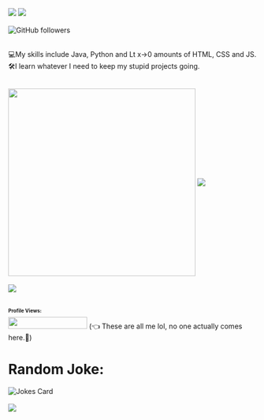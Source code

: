 <picture>
<img src="https://capsule-render.vercel.app/api?type=waving&color=auto&height=200&section=header&text=Code-ichiwa!&fontSize=70&animation=twinkling&fontAlignY=30&fontAlign=70&customColorList=4,8,22,19,13,13,13,13,12,12,12)"/>
</picture>
<!--&descAlignY=40&desc=Welcome%20to%20my%20page-->
  
  
<picture>
<img src="https://readme-typing-svg.demolab.com?font=Fira+Code&size=40&duration=3800&pause=850&vCenter=true&width=500&height=100&lines=%22Hello+World!%22+;I+am+Roy.;My+repos+are+fun!;%22Trust+me+bro.%22" />
</picture>

</br>
</br>

<picture>
<img alt="GitHub followers" src="https://img.shields.io/github/followers/ltsRoy?label=GitHub%20&style=social" align="left">
</picture>

</br>
</br>

💻My skills include Java, Python and Lt x->0 amounts of HTML, CSS and JS.
</br> 
🛠I learn whatever I need to keep my stupid projects going.
</br>
</br>

<!--[![GitHub stats](https://github-readme-stats.vercel.app/api?username=ltsRoy&theme=synthwave)](https://github.com/anuraghazra/github-readme-stats)-->

<picture>
<img align="center" width="380" src="https://github-readme-stats.vercel.app/api?username=ltsRoy&theme=synthwave" />
</picture>

<picture>
<img align="center" src="https://github-readme-stats.vercel.app/api/top-langs/?username=ltsRoy&theme=synthwave&layout=compact" />
</picture>

</br>
</br>
<picture>
  
  
<img src="https://github.com/ltsRoy/ltsRoy/blob/output/github-contribution-grid-snake.svg" />
</picture>
  
<html>
<br />
<br />
<h1 style="font-size:10px">
Profile Views:
</h1>
</html>

<picture>
<img width="160" height = "24" src= "https://profile-counter.glitch.me/{ltsRoy}/count.svg" /> 
</picture>
(👈 These are all me lol, no one actually comes here.🙂)

<h1>
 Random Joke: 
 </h1>
<picture>
<img src="https://readme-jokes.vercel.app/api" alt="Jokes Card" />
</picture>

</br>
</br>

<picture>

<img src="https://capsule-render.vercel.app/api?type=soft&color=auto&height=100&section=header&text=Peace.&fontSize=80&animation=twinkling&fontAlignY=55&fontAlign=17&customColorList=4,8,22,19,13,13,13,13,12,12,12)"/>

</picture>
